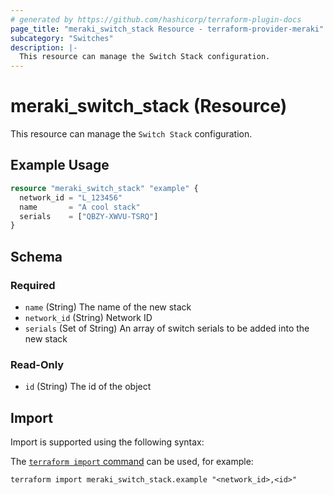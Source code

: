 ```yaml
---
# generated by https://github.com/hashicorp/terraform-plugin-docs
page_title: "meraki_switch_stack Resource - terraform-provider-meraki"
subcategory: "Switches"
description: |-
  This resource can manage the Switch Stack configuration.
---
```


# meraki_switch_stack (Resource)

This resource can manage the `Switch Stack` configuration.

## Example Usage

```terraform
resource "meraki_switch_stack" "example" {
  network_id = "L_123456"
  name       = "A cool stack"
  serials    = ["QBZY-XWVU-TSRQ"]
}
```

<!-- schema generated by tfplugindocs -->
## Schema

### Required

- `name` (String) The name of the new stack
- `network_id` (String) Network ID
- `serials` (Set of String) An array of switch serials to be added into the new stack

### Read-Only

- `id` (String) The id of the object

## Import

Import is supported using the following syntax:

The [`terraform import` command](https://developer.hashicorp.com/terraform/cli/commands/import) can be used, for example:

```shell
terraform import meraki_switch_stack.example "<network_id>,<id>"
```
